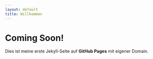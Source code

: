 ```yaml
---
layout: default
title: Willkommen
---
```


# Coming Soon!

Dies ist meine erste Jekyll-Seite auf **GitHub Pages** mit eigener Domain.
